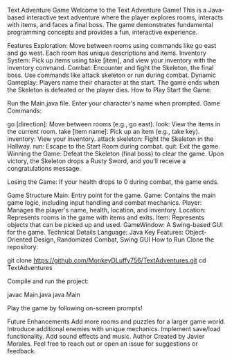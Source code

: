 Text Adventure Game
Welcome to the Text Adventure Game! This is a Java-based interactive text adventure where the player explores rooms, interacts with items, and faces a final boss. The game demonstrates fundamental programming concepts and provides a fun, interactive experience.

Features
Exploration: Move between rooms using commands like go east and go west. Each room has unique descriptions and items.
Inventory System: Pick up items using take [item], and view your inventory with the inventory command.
Combat: Encounter and fight the Skeleton, the final boss. Use commands like attack skeleton or run during combat.
Dynamic Gameplay: Players name their character at the start. The game ends when the Skeleton is defeated or the player dies.
How to Play
Start the Game:

Run the Main.java file.
Enter your character's name when prompted.
Game Commands:

go [direction]: Move between rooms (e.g., go east).
look: View the items in the current room.
take [item name]: Pick up an item (e.g., take key).
inventory: View your inventory.
attack skeleton: Fight the Skeleton in the Hallway.
run: Escape to the Start Room during combat.
quit: Exit the game.
Winning the Game: Defeat the Skeleton (final boss) to clear the game. Upon victory, the Skeleton drops a Rusty Sword, and you'll receive a congratulations message.

Losing the Game: If your health drops to 0 during combat, the game ends.

Game Structure
Main: Entry point for the game.
Game: Contains the main game logic, including input handling and combat mechanics.
Player: Manages the player's name, health, location, and inventory.
Location: Represents rooms in the game with items and exits.
Item: Represents objects that can be picked up and used.
GameWindow: A Swing-based GUI for the game.
Technical Details
Language: Java
Key Features: Object-Oriented Design, Randomized Combat, Swing GUI
How to Run
Clone the repository:

git clone https://github.com/MonkeyDLuffy756/TextAdventures.git
cd TextAdventures

Compile and run the project:

javac Main.java
java Main

Play the game by following on-screen prompts!

Future Enhancements
Add more rooms and puzzles for a larger game world.
Introduce additional enemies with unique mechanics.
Implement save/load functionality.
Add sound effects and music.
Author
Created by Javier Morales. Feel free to reach out or open an issue for suggestions or feedback.
